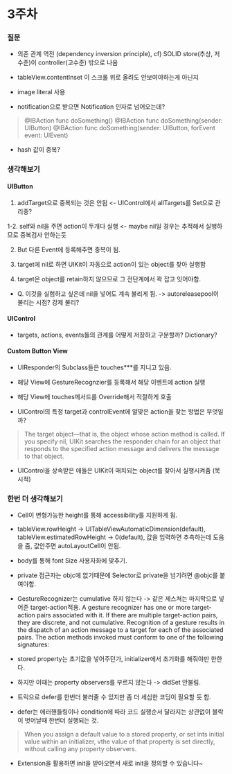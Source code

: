 # 3주차

### 질문

- 의존 관계 역전 (dependency inversion principle), cf) SOLID
store(추상, 저수준)이 controller(고수준) 밖으로 나옴

- tableView.contentInset 이 스크롤 위로 올려도 안보여야하는게 아닌지

- image literal 사용

- notification으로 받으면 Notification 인자로 넘어오는데?
> @IBAction func doSomething()
> @IBAction func doSomething(sender: UIButton)
> @IBAction func doSomething(sender: UIButton, forEvent event: UIEvent)

- hash 값이 중복?

### 생각해보기

#### UIButton

1. addTarget으로 중복되는 것은 안됨 <- UIControl에서 allTargets를 Set으로 관리중?

1-2. self와 nil을 주면 action이 두개다 실행 <- maybe nil일 경우는 추적해서 실행하므로 중복검사 안하는듯

2. But 다른 Event에 등록해주면 중복이 됨.

3. target에 nil로 하면 UIKit이 자동으로 action이 있는 object를 찾아 실행함

4. target은 object를 retain하지 않으므로 그 전단계에서 꽉 잡고 잇어야함.

- Q. 이것을 실험하고 싶은데 nil을 넣어도 계속 불리게 됨. -> autoreleasepool이 불리는 시점? 강제 불리?

#### UIControl

- targets, actions, events들의 관계를 어떻게 저장하고 구분할까? Dictionary?

#### Custom Button View

- UIResponder의 Subclass들은 touches***를 지니고 있음.

- 해당 View에 GestureRecognzier를 등록해서 해당 이벤트에 action 실행

- 해당 View에 touches메서드를 Override해서 적절하게 호출

- UIControl의 특정 target과 controlEvent에 알맞은 action을 찾는 방법은 무엇일까?

> The target object—that is, the object whose action method is called. If you specify nil, UIKit searches the responder chain for an object that responds to the specified action message and delivers the message to that object.

- UIControl을 상속받은 애들은 UIKit이 매치되는 object를 찾아서 실행시켜줌 (묵시적)

### 한번 더 생각해보기

- Cell이 변형가능한 height를 통해 accessibility를 지원하게 됨.

- tableView.rowHeight -> UITableViewAutomaticDimension(default),
    tableView.estimatedRowHeight -> 0(default), 값을 입력하면 추측하는데 도움을 줌, 값안주면 autoLayoutCell이 안됨.

- body를 통해 font Size 사용자화에 맞추기.

- private 접근자는 objc에 없기때문에 Selector로 private을 넘기려면 @objc를 붙여야함.

- GestureRecognizer는 cumulative 하지 않는다 -> 같은 제스쳐는 마지막으로 넣어준 target-action적용.
A gesture recognizer has one or more target-action pairs associated with it. If there are multiple target-action pairs, they are discrete, and not cumulative. Recognition of a gesture results in the dispatch of an action message to a target for each of the associated pairs. The action methods invoked must conform to one of the following signatures:

- stored property는 초기값을 넣어주던가, initializer에서 초기화를 해줘야만 한한다.
- 하지만 이때는 property observers를 부르지 않는다 -> didSet 안불림.
- 트릭으로 defer를 한번더 불러줄 수 있지만 좀 더 세심한 코딩이 필요할 듯 함.
- defer는 에러핸들링이나 condition에 따라 코드 실행순서 달라지는 상관없이 블락이 벗어날때 한번더 실행되는 것.
> When you assign a default value to a stored property, or set ints initial value within an initializer, vthe value of that property is set directly, without calling any property observers.

- Extension을 활용하면 init을 받아오면서 새로 init을 정의할 수 있습니다~
